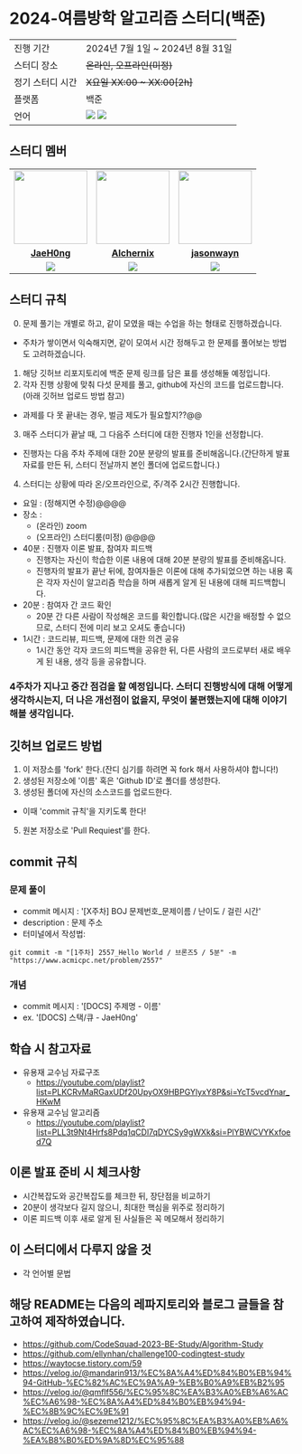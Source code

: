 # 2024-여름방학 알고리즘 스터디(백준)

<table>
  <tr>
    <td>진행 기간</td>
    <td>2024년 7월 1일 ~ 2024년 8월 31일 </td>
  </tr>
  <tr>
    <td>스터디 장소</td>
    <td><s>온라인, 오프라인(미정)</td>
  </tr>
  <tr>
    <td>정기 스터디 시간</td>
    <td><s>X요일 XX:00 ~ XX:00[2h]</td>
  </tr>
  <tr>
    <td>플랫폼</td>
    <td>백준</td>
  </tr>
  <tr>
    <td>언어</td>
    <td><img src="https://img.shields.io/badge/c++-%2300599C.svg?style=for-the-badge&logo=c%2B%2B&logoColor=white"> 
        <img src="https://img.shields.io/badge/Python-3776AB?style=for-the-badge&logo=python&logoColor=white">
    </td>
  </tr>
</table>

## 스터디 멤버
<table>
 <tr>
    <td align="center"><a href="https://github.com/JaeH0ng"><img src="https://avatars.githubusercontent.com/JaeH0ng" width="130px;" alt=""></a></td>
    <td align="center"><a href="https://github.com/Alchernix"><img src="https://avatars.githubusercontent.com/Alchernix" width="130px;" alt=""></a></td>
    <td align="center"><a href="https://github.com/jasonwayn"><img src="https://avatars.githubusercontent.com/jasonwayn" width="130px;" alt=""></a></td>
  </tr>
  <tr>
    <td align="center"><a href="https://github.com/JaeH0ng"><b>JaeH0ng</b></a></td>
    <td align="center"><a href="https://github.com/Alchernix"><b>Alchernix</b></a></td>
    <td align="center"><a href="https://github.com/jasonwayn"><b>jasonwayn</b></a></td>

  </tr>
  <tr> 
    <td align="center"><img src="https://img.shields.io/badge/c++-%2300599C.svg?style=for-the-badge&logo=c%2B%2B&logoColor=white"></td>
    <td align="center"><img src="https://img.shields.io/badge/Python-3776AB?style=for-the-badge&logo=python&logoColor=white"></td>
    <td align="center"><img src="https://img.shields.io/badge/Python-3776AB?style=for-the-badge&logo=python&logoColor=white"></td>

  </tr> 
</table>

## 스터디 규칙
0. 문제 풀기는 개별로 하고, 같이 모였을 때는 수업을 하는 형태로 진행하겠습니다.
  - 주차가 쌓이면서 익숙해지면, 같이 모여서 시간 정해두고 한 문제를 풀어보는 방법도 고려하겠습니다.
1. 해당 깃허브 리포지토리에 백준 문제 링크를 담은 표를 생성해둘 예정입니다.
2. 각자 진행 상황에 맞춰 다섯 문제를 풀고, github에 자신의 코드를 업로드합니다.(아래 깃허브 업로드 방법 참고)
  - 과제를 다 못 끝내는 경우, 벌금 제도가 필요할지??@@
3. 매주 스터디가 끝날 때, 그 다음주 스터디에 대한 진행자 1인을 선정합니다.
- 진행자는 다음 주차 주제에 대한 20분 분량의 발표를 준비해옵니다.(간단하게 발표자료를 만든 뒤, 스터디 전날까지 본인 폴더에 업로드합니다.)
4. 스터디는 상황에 따라 온/오프라인으로, 주/격주 2시간 진행합니다. 
- 요일 : (정해지면 수정)@@@@
- 장소 : 
  - (온라인) zoom
  - (오프라인) 스터디룸(미정) @@@@
- 40분 : 진행자 이론 발표, 참여자 피드백
  - 진행자는 자신이 학습한 이론 내용에 대해 20분 분량의 발표를 준비해옵니다.
  - 진행자의 발표가 끝난 뒤에, 참여자들은 이론에 대해 추가되었으면 하는 내용 혹은 각자 자신이 알고리즘 학습을 하며 새롭게 알게 된 내용에 대해 피드백합니다.
- 20분 : 참여자 간 코드 확인
  - 20분 간 다른 사람이 작성해온 코드를 확인합니다.(많은 시간을 배정할 수 없으므로, 스터디 전에 미리 보고 오셔도 좋습니다)
- 1시간 : 코드리뷰, 피드백, 문제에 대한 의견 공유
  - 1시간 동안 각자 코드의 피드백을 공유한 뒤, 다른 사람의 코드로부터 새로 배우게 된 내용, 생각 등을 공유합니다.
### 4주차가 지나고 중간 점검을 할 예정입니다. 스터디 진행방식에 대해 어떻게 생각하시는지, 더 나은 개선점이 없을지, 무엇이 불편했는지에 대해 이야기해볼 생각입니다.

## 깃허브 업로드 방법
1. 이 저장소를 'fork' 한다.(잔디 심기를 하려면 꼭 fork 해서 사용하셔야 합니다!)
2. 생성된 저장소에 '이름' 혹은 'Github ID'로 폴더를 생성한다.
3. 생성된 폴더에 자신의 소스코드를 업로드한다.
- 이때 'commit 규칙'을 지키도록 한다!
5. 원본 저장소로 'Pull Requiest'를 한다.


## commit 규칙
### 문제 풀이
- commit 메시지 : '[X주차] BOJ 문제번호_문제이름 / 난이도 / 걸린 시간'
- description : 문제 주소
- 터미널에서 작성법:
```
git commit -m "[1주차] 2557_Hello World / 브론즈5 / 5분" -m "https://www.acmicpc.net/problem/2557"
```
### 개념
- commit 메시지 : '[DOCS] 주제명 - 이름'
- ex. '[DOCS] 스택/큐 - JaeH0ng'


## 학습 시 참고자료
- 유용재 교수님 자료구조
  - https://youtube.com/playlist?list=PLKCRvMaRGaxUDf20UpyOX9HBPGYlyxY8P&si=YcT5vcdYnar_HKwM
- 유용재 교수님 알고리즘
  - https://youtube.com/playlist?list=PLL3t9Nt4Hrfs8Pdq1qCDl7qDYCSy9gWXk&si=PlYBWCVYKxfoed7Q


## 이론 발표 준비 시 체크사항
- 시간복잡도와 공간복잡도를 체크한 뒤, 장단점을 비교하기
- 20분이 생각보다 길지 않으니, 최대한 핵심을 위주로 정리하기
- 이론 피드백 이후 새로 알게 된 사실들은 꼭 메모해서 정리하기

## 이 스터디에서 다루지 않을 것
- 각 언어별 문법

## 해당 README는 다음의 레파지토리와 블로그 글들을 참고하여 제작하였습니다.
- https://github.com/CodeSquad-2023-BE-Study/Algorithm-Study
- https://github.com/ellynhan/challenge100-codingtest-study
- https://waytocse.tistory.com/59
- https://velog.io/@mandarin913/%EC%8A%A4%ED%84%B0%EB%94%94-GitHub-%EC%82%AC%EC%9A%A9-%EB%B0%A9%EB%B2%95
- https://velog.io/@qmflf556/%EC%95%8C%EA%B3%A0%EB%A6%AC%EC%A6%98-%EC%8A%A4%ED%84%B0%EB%94%94-%EC%8B%9C%EC%9E%91
- https://velog.io/@sezeme1212/%EC%95%8C%EA%B3%A0%EB%A6%AC%EC%A6%98-%EC%8A%A4%ED%84%B0%EB%94%94-%EA%B8%B0%ED%9A%8D%EC%95%88
